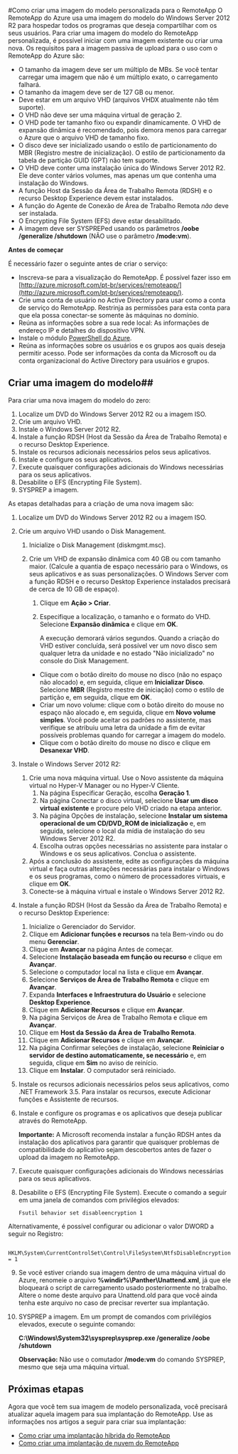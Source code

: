 ﻿<properties title="How to create a custom template image for RemoteApp" pageTitle="Como criar uma imagem do modelo personalizada para o RemoteApp" description="Saiba como criar uma imagem de modelo personalizado para o RemoteApp. Você pode usar este modelo de implantação de uma nuvem ou híbrida." metaKeywords="" services="" solutions="" documentationCenter="" authors="elizapo" manager="kathyw" />

<tags ms.service="remoteapp" ms.workload="tbd" ms.tgt_pltfrm="na" ms.devlang="na" ms.topic="article" ms.date="10/22/2014" ms.author="elizapo" ms.manager="kathyw" />

#Como criar uma imagem do modelo personalizada para o RemoteApp
O RemoteApp do Azure usa uma imagem do modelo do Windows Server 2012 R2 para hospedar todos os programas que deseja compartilhar com os seus usuários. Para criar uma imagem do modelo do RemoteApp personalizada, é possível iniciar com uma imagem existente ou criar uma nova. Os requisitos para a imagem passiva de upload para o uso com o RemoteApp do Azure são:


- O tamanho da imagem deve ser um múltiplo de MBs. Se você tentar carregar uma imagem que não é um múltiplo exato, o carregamento falhará.
- O tamanho da imagem deve ser de 127 GB ou menor. 
- Deve estar em um arquivo VHD (arquivos VHDX atualmente não têm suporte).
- O VHD não deve ser uma máquina virtual de geração 2.
- O VHD pode ter tamanho fixo ou expandir dinamicamente. O VHD de expansão dinâmica é recomendado, pois demora menos para carregar o Azure que o arquivo VHD de tamanho fixo.
- O disco deve ser inicializado usando o estilo de particionamento do MBR (Registro mestre de inicialização). O estilo de particionamento da tabela de partição GUID (GPT) não tem suporte. 
- O VHD deve conter uma instalação única do Windows Server 2012 R2. Ele deve conter vários volumes, mas apenas um que contenha uma instalação do Windows. 
- A função Host da Sessão da Área de Trabalho Remota (RDSH) e o recurso Desktop Experience devem estar instalados.
- A função do Agente de Conexão de Área de Trabalho Remota *não* deve ser instalada.
- O Encrypting File System (EFS) deve estar desabilitado.
- A imagem deve ser SYSPREPed usando os parâmetros **/oobe /generalize /shutdown** (NÃO use o parâmetro **/mode:vm**).


**Antes de começar**

É necessário fazer o seguinte antes de criar o serviço:

- Inscreva-se para a visualização do RemoteApp. É possível fazer isso em [http://azure.microsoft.com/pt-br/services/remoteapp/](http://azure.microsoft.com/pt-br/services/remoteapp/).
- Crie uma conta de usuário no Active Directory para usar como a conta de serviço do RemoteApp. Restrinja as permissões para esta conta para que ela possa conectar-se somente às máquinas no domínio.
- Reúna as informações sobre a sua rede local: As informações de endereço IP e detalhes do dispositivo VPN.
- Instale o módulo [PowerShell do Azure](http://azure.microsoft.com/pt-br/documentation/articles/install-configure-powershell/).
- Reúna as informações sobre os usuários e os grupos aos quais deseja permitir acesso. Pode ser informações da conta da Microsoft ou da conta organizacional do Active Directory para usuários e grupos.



## **Criar uma imagem do modelo**##

Para criar uma nova imagem do modelo do zero:

1.	Localize um DVD do Windows Server 2012 R2 ou a imagem ISO.
2. Crie um arquivo VHD.
4. Instale o Windows Server 2012 R2.
5. Instale a função RDSH (Host da Sessão da Área de Trabalho Remota) e o recurso Desktop Experience.
6.	Instale os recursos adicionais necessários pelos seus aplicativos.
7.	Instale e configure os seus aplicativos.
8.	Execute quaisquer configurações adicionais do Windows necessárias para os seus aplicativos.
9.	Desabilite o EFS (Encrypting File System).
9.	SYSPREP a imagem.

As etapas detalhadas para a criação de uma nova imagem são:

1.	Localize um DVD do Windows Server 2012 R2 ou a imagem ISO. 
2.	Crie um arquivo VHD usando o Disk Management. 
	1.	Inicialize o Disk Management (diskmgmt.msc). 
	2.	Crie um VHD de expansão dinâmica com 40 GB ou com tamanho maior. (Calcule a quantia de espaço necessário para o Windows, os seus aplicativos e as suas personalizações. O Windows Server com a função RDSH e o recurso Desktop Experience instalados precisará de cerca de 10 GB de espaço).
		1.	Clique em **Ação > Criar**.
		2.	Especifique a localização, o tamanho e o formato do VHD. Selecione **Expansão dinâmica** e clique em **OK**.

			A execução demorará vários segundos. Quando a criação do VHD estiver concluída, será possível ver um novo disco sem qualquer letra da unidade e no estado "Não inicializado" no console do Disk Management.

		- Clique com o botão direito do mouse no disco (não no espaço não alocado) e, em seguida, clique em **Inicializar Disco**. Selecione **MBR** (Registro mestre de iniciação) como o estilo de partição e, em seguida, clique em **OK**.
		- Criar um novo volume: clique com o botão direito do mouse no espaço não alocado e, em seguida, clique em **Novo volume simples**. Você pode aceitar os padrões no assistente, mas verifique se atribuiu uma letra da unidade a fim de evitar possíveis problemas quando for carregar a imagem do modelo.
		- Clique com o botão direito do mouse no disco e clique em **Desanexar VHD**.

			



1. Instale o Windows Server 2012 R2:
	1. Crie uma nova máquina virtual. Use o Novo assistente da máquina virtual no Hyper-V Manager ou no Hyper-V Cliente. 
		1. Na página Especificar Geração, escolha **Geração 1**.
		2. Na página Conectar o disco virtual, selecione **Usar um disco virtual existente** e procure pelo VHD criado na etapa anterior.
		2. Na página Opções de instalação, selecione **Instalar um sistema operacional de um CD/DVD_ROM de inicialização** e, em seguida, selecione o local da mídia de instalação do seu Windows Server 2012 R2.
		3. Escolha outras opções necessárias no assistente para instalar o Windows e os seus aplicativos. Conclua o assistente.
	2.  Após a conclusão do assistente, edite as configurações da máquina virtual e faça outras alterações necessárias para instalar o Windows e os seus programas, como o número de processadores virtuais, e clique em **OK**.
	4.  Conecte-se à máquina virtual e instale o Windows Server 2012 R2.
1. Instale a função RDSH (Host da Sessão da Área de Trabalho Remota) e o recurso Desktop Experience:
	1. Inicialize o Gerenciador do Servidor.
	2. Clique em **Adicionar funções e recursos** na tela Bem-vindo ou do menu **Gerenciar**.
	3. Clique em **Avançar** na página Antes de começar.
	4. Selecione **Instalação baseada em função ou recurso** e clique em **Avançar**.
	5. Selecione o computador local na lista e clique em **Avançar**.
	6. Selecione **Serviços de Área de Trabalho Remota** e clique em **Avançar**.
	7. Expanda **Interfaces e Infraestrutura do Usuário** e selecione **Desktop Experience**.
	8. Clique em **Adicionar Recursos** e clique em **Avançar**.
	9. Na página Serviços de Área de Trabalho Remota e clique em **Avançar**.
	10. Clique em **Host da Sessão da Área de Trabalho Remota**.
	11. Clique em **Adicionar Recursos** e clique em **Avançar**.
	12. Na página Confirmar seleções de instalação, selecione **Reiniciar o servidor de destino automaticamente, se necessário** e, em seguida, clique em **Sim** no aviso de reinício.
	13. Clique em **Instalar**. O computador será reiniciado.
1.	Instale os recursos adicionais necessários pelos seus aplicativos, como .NET Framework 3.5. Para instalar os recursos, execute Adicionar funções e Assistente de recursos.
7. Instale e configure os programas e os aplicativos que deseja publicar através do RemoteApp.

 	**Importante:** A Microsoft recomenda instalar a função RDSH antes da instalação dos aplicativos para garantir que quaisquer problemas de compatibilidade do aplicativo sejam descobertos antes de fazer o upload da imagem no RemoteApp.

8.	Execute quaisquer configurações adicionais do Windows necessárias para os seus aplicativos.
9.	Desabilite o EFS (Encrypting File System). Execute o comando a seguir em uma janela de comandos com privilégios elevados:

		Fsutil behavior set disableencryption 1

Alternativamente, é possível configurar ou adicionar o valor DWORD a seguir no Registro: 

		HKLM\System\CurrentControlSet\Control\FileSystem\NtfsDisableEncryption = 1
9.	Se você estiver criando sua imagem dentro de uma máquina virtual do Azure, renomeie o arquivo **\%windir%\Panther\Unattend.xml**, já que ele bloqueará o script de carregamento usado posteriormente no trabalho. Altere o nome deste arquivo para Unattend.old para que você ainda tenha este arquivo no caso de precisar reverter sua implantação.
10.	SYSPREP a imagem. Em um prompt de comandos com privilégios elevados, execute o seguinte comando: 

	**C:\Windows\System32\sysprep\sysprep.exe /generalize /oobe /shutdown**
	
	**Observação:** Não use o comutador **/mode:vm** do comando SYSPREP, mesmo que seja uma máquina virtual. 


## Próximas etapas ##
Agora que você tem sua imagem de modelo personalizada, você precisará atualizar aquela imagem para sua implantação do RemoteApp. Use as informações nos artigos a seguir para criar sua implantação:


- [Como criar uma implantação híbrida do RemoteApp](http://azure.microsoft.com/pt-br/documentation/articles/remoteapp-create-hybrid-deployment/) 
- [Como criar uma implantação de nuvem do RemoteApp](http://azure.microsoft.com/pt-br/documentation/articles/remoteapp-create-cloud-deployment/)

